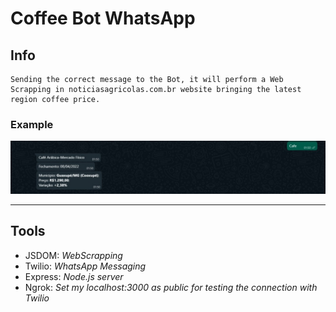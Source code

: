 # Coffee Bot WhatsApp

## Info

```
Sending the correct message to the Bot, it will perform a Web Scrapping in noticiasagricolas.com.br website bringing the latest region coffee price.
```

### Example

![Sending "Cafe" message and receiving the lastest coffee price response](example.jpeg "Bot Example")

---
## Tools
- JSDOM: *WebScrapping*
- Twilio: *WhatsApp Messaging*
- Express: *Node.js server*
- Ngrok: *Set my localhost:3000 as public for testing the connection with Twilio*